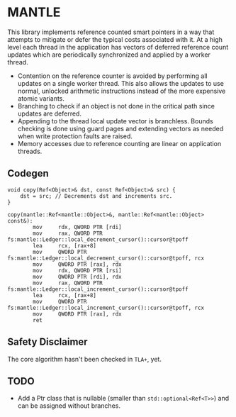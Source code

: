 # MANTLE
This library implements reference counted smart pointers in a way that attempts to mitigate or defer the typical costs associated with it. At a high level each thread in the application has vectors of deferred reference count updates which are periodically synchronized and applied by a worker thread.

* Contention on the reference counter is avoided by performing all updates on a single worker thread. This also allows the updates to use normal, unlocked arithmetic instructions instead of the more expensive atomic variants.
* Branching to check if an object is not done in the critical path since updates are deferred.
* Appending to the thread local update vector is branchless. Bounds checking is done using guard pages and extending vectors as needed when write protection faults are raised.
* Memory accesses due to reference counting are linear on application threads.

## Codegen
```
void copy(Ref<Object>& dst, const Ref<Object>& src) {
    dst = src; // Decrements dst and increments src.
}
```

```
copy(mantle::Ref<mantle::Object>&, mantle::Ref<mantle::Object> const&):
        mov     rdx, QWORD PTR [rdi]
        mov     rax, QWORD PTR fs:mantle::Ledger::local_decrement_cursor()::cursor@tpoff
        lea     rcx, [rax+8]
        mov     QWORD PTR fs:mantle::Ledger::local_decrement_cursor()::cursor@tpoff, rcx
        mov     QWORD PTR [rax], rdx
        mov     rdx, QWORD PTR [rsi]
        mov     QWORD PTR [rdi], rdx
        mov     rax, QWORD PTR fs:mantle::Ledger::local_increment_cursor()::cursor@tpoff
        lea     rcx, [rax+8]
        mov     QWORD PTR fs:mantle::Ledger::local_increment_cursor()::cursor@tpoff, rcx
        mov     QWORD PTR [rax], rdx
        ret
```

## Safety Disclaimer
The core algorithm hasn't been checked in `TLA+`, yet.

## TODO
* Add a Ptr class that is nullable (smaller than `std::optional<Ref<T>>`) and can be assigned without branches.
